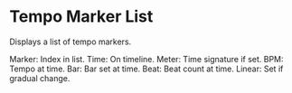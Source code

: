 # Tempo Marker List

Displays a list of tempo markers.

Marker: Index in list.
Time: On timeline.
Meter: Time signature if set.
BPM: Tempo at time.
Bar: Bar set at time.
Beat: Beat count at time.
Linear: Set if gradual change.
